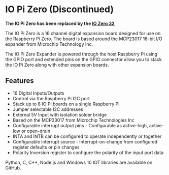 <!--
---
name: IO Pi Zero
class: board
type: io
formfactor: pHAT
manufacturer: AB Electronics UK
description: 16 Channel Digital Expansion Board
url: https://www.abelectronics.co.uk/kb/article/1098/io-pi-zero
github: https://github.com/abelectronicsuk
schematic: https://www.abelectronics.co.uk/viewpdf/schematic-iopizero
buy: https://www.abelectronics.co.uk/kb/article/1098/io-pi-zero
image: 'ab-io-pi-zero.png'
pincount: 40
eeprom: no
power:
  '1':
  '2':
ground:
  '6':
  '9':
  '14':
  '20':
  '25':
  '30':
  '34':
  '39':
pin:
  '3':
    mode: i2c
  '5':
    mode: i2c
i2c:
  '0x20':
    alternate: [ '0x21', '0x22', '0x23', '0x24', '0x25', '0x26', '0x27' ]
    name: MCP23017
    device: MCP23017
-->
# IO Pi Zero (Discontinued)

**The IO Pi Zero has been replaced by the [IO Zero 32](https://www.abelectronics.co.uk/p/86/io-zero-32)**

The IO Pi Zero is a 16 channel digital expansion board designed for use on the Raspberry Pi Zero. The board is based around the MCP23017 16-bit I/O expander from Microchip Technology Inc. 

The IO Pi Zero Expander is powered through the host Raspberry Pi using the GPIO port and extended pins on the GPIO connector allow you to stack the IO Pi Zero along with other expansion boards.

## Features

-  16 Digital Inputs/Outputs
-  Control via the Raspberry Pi I2C port
-  Stack up to 8 IO Pi boards on a single Raspberry Pi
-  Jumper selectable I2C addresses
-  External 5V Input with isolation solder bridge
-  Based on the MCP23017 from Microchip Technologies Inc
-  Configurable interrupt output pins - Configurable as active-high, active-low or open-drain
-  INTA and INTB can be configured to operate independently or together
-  Configurable interrupt source  - Interrupt-on-change from configured register defaults  or pin changes
-  Polarity Inversion register to configure the polarity of the input port data

Python, C, C++, Node.js and Windows 10 IOT libraries are available on GitHub.
